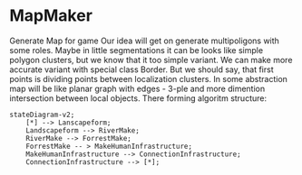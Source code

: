 # MapMaker
Generate Map for game
Our idea will get on generate multipoligons with some roles. Maybe in little segmentations it can be looks like simple polygon clusters, but we know that it too simple variant. We can make more accurate variant with special class Border. But we should say, that first points is dividing points between localization clusters. In some abstraction map will be like planar graph with edges - 3-ple and more dimention intersection between local objects.
There forming algoritm structure:
```mermaid
stateDiagram-v2;   
    [*] --> Lanscapeform;
    Landscapeform --> RiverMake;
    RiverMake --> ForrestMake;
    ForrestMake -- > MakeHumanInfrastructure;
    MakeHumanInfrastructure --> ConnectionInfrastructure;
    ConnectionInfrastructure --> [*];
```

